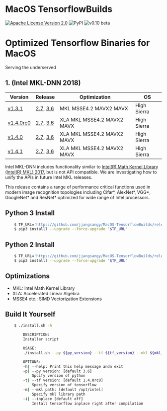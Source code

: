 MacOS TensorflowBuilds
======================
[![Apache License Version 2.0](https://img.shields.io/badge/license-Apache_2.0-green.svg)](LICENSE)
![PyPI](https://img.shields.io/pypi/format/Django.svg)
![v0.10 beta](https://img.shields.io/badge/v0.10-beta-orange.svg)

# Optimized Tensorflow Binaries for MacOS
Serving the underserved

## 1. (Intel MKL-DNN 2018)

| Version                | Release                                        | Optimization               | OS          |
| ---------------------- | ---------------------------------------------- | -------------------------- | ----------- |
| [v1.3.1][v1.3.1]       | [2.7][py2.7 v1.3.1],    [3.6][py3.6 v1.3.1]    | MKL MSSE4.2 MAVX2 MAVX     | High Sierra |
| [v1.4.0rc0][v1.4.0rc0] | [2.7][py2.7 v1.4.0rc0], [3.6][py3.6 v1.4.0rc0] | XLA MKL MSSE4.2 MAVX2 MAVX | High Sierra |
| [v1.4.0][v1.4.0]       | [2.7][py2.7 v1.4.0],    [3.6][py3.6 v1.4.0]    | XLA MKL MSSE4.2 MAVX2 MAVX | High Sierra |
| [v1.4.1][v1.4.1]       | [2.7][py2.7 v1.4.1],    [3.6][py3.6 v1.4.1]    | XLA MKL MSSE4.2 MAVX2 MAVX | High Sierra |

Intel MKL-DNN includes functionality similar to 
[Intel(R) Math Kernel Library (Intel(R) MKL) 2017](https://software.intel.com/en-us/intel-mkl), but is not API compatible.
We are investigating how to unify the APIs in future Intel MKL releases.

This release contains a range of performance critical functions used in modern image recognition topologies including Cifar\*, AlexNet\*, VGG\*,  GoogleNet\* and ResNet\* optimized for wide range of Intel processors.


## Python 3 Install

```sh
    $ TF_URL='https://github.com/jjangsangy/MacOS-TensorflowBuilds/releases/download/1.4.1/tensorflow-1.4.1-cp36-cp36m-macosx_10_13_x86_64.whl'
    $ pip3 installl --upgrade --force-upgrade "$TF_URL"
```

## Python 2 Install

```sh
    $ TF_URL='https://github.com/jjangsangy/MacOS-TensorflowBuilds/releases/download/1.4.1/tensorflow-1.4.1-cp27-cp27m-macosx_10_13_x86_64.whl'
    $ pip2 installl --upgrade --force-upgrade "$TF_URL"
```

## Optimizations
* MKL: Intel Math Kernel Library
* XLA: Accelerated Linear Algebra
* MSSE4 etc.: SIMD Vectorization Extensions


## Build It Yourself

```sh
    $ ./install.sh -h

        DESCRIPTION:
        Installer script

        USAGE:
        ./install.sh --py ${py_version} --tf ${tf_version} --mkl ${mkl_dir}

        OPTIONS:
        -h| --help: Print this help message andn exit
        -p| --py version: [default 3.6]
            Spcify version of python
        -t| --tf version: [default 1.4.0rc0]
            Specify version of tensorflow
        -m| --mkl path: [default /opt/intel]
            Specify mkl library path
        -i| --inplace [default off]
            Install tensorflow inplace right after compilation
```

[v1.3.1]: https://github.com/tensorflow/tensorflow/releases/tag/v1.3.1
[v1.4.0rc0]: https://github.com/tensorflow/tensorflow/releases/tag/v1.4.0-rc0
[v1.4.0]: https://github.com/tensorflow/tensorflow/releases/tag/v1.4.0
[v1.4.1]: https://github.com/tensorflow/tensorflow/releases/tag/v1.4.1

[py2.7 v1.3.1]: https://github.com/jjangsangy/MacOS-TensorflowBuilds/releases/download/v1.3.1/tensorflow-1.3.1-cp27-cp27m-macosx_10_13_x86_64.whl
[py3.6 v1.3.1]: https://github.com/jjangsangy/MacOS-TensorflowBuilds/releases/download/v1.3.1/tensorflow-1.3.1-cp36-cp36m-macosx_10_13_x86_64.whl
[py2.7 v1.4.0rc0]: https://github.com/jjangsangy/MacOS-TensorflowBuilds/releases/download/1.4.0rc0/tensorflow-1.4.0rc0-cp27-cp27m-macosx_10_13_x86_64.whl
[py3.6 v1.4.0rc0]: https://github.com/jjangsangy/MacOS-TensorflowBuilds/releases/download/1.4.0rc0/tensorflow-1.4.0rc0-cp36-cp36m-macosx_10_13_x86_64.whl
[py2.7 v1.4.0]: https://github.com/jjangsangy/MacOS-TensorflowBuilds/releases/download/1.4.0/tensorflow-1.4.0-cp27-cp27m-macosx_10_13_x86_64.whl
[py3.6 v1.4.0]: https://github.com/jjangsangy/MacOS-TensorflowBuilds/releases/download/1.4.0/tensorflow-1.4.0-cp36-cp36m-macosx_10_13_x86_64.whl
[py2.7 v1.4.1]: https://github.com/jjangsangy/MacOS-TensorflowBuilds/releases/download/1.4.1/tensorflow-1.4.1-cp27-cp27m-macosx_10_13_x86_64.whl
[py3.6 v1.4.1]: https://github.com/jjangsangy/MacOS-TensorflowBuilds/releases/download/1.4.1/tensorflow-1.4.1-cp36-cp36m-macosx_10_13_x86_64.whl
